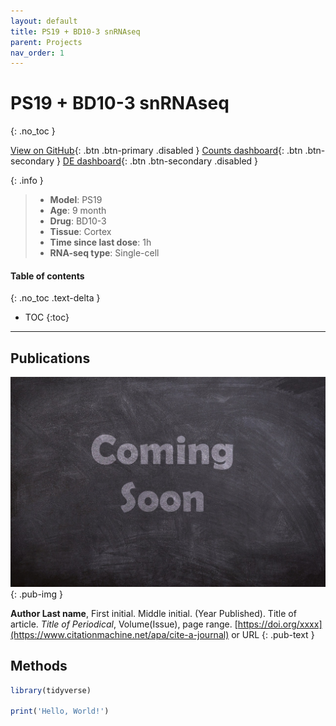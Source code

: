 ```yaml
---
layout: default
title: PS19 + BD10-3 snRNAseq
parent: Projects
nav_order: 1
---
```


# PS19 + BD10-3 snRNAseq
{: .no_toc }

[View on GitHub](#){: .btn .btn-primary .disabled }
[Counts dashboard](https://longo-stanford.shinyapps.io/count_PS19_BD10-3_snRNAseq/){: .btn .btn-secondary }
[DE dashboard](#){: .btn .btn-secondary .disabled }

{: .info }
> - **Model**: PS19
> - **Age**: 9 month
> - **Drug**: BD10-3
> - **Tissue**: Cortex
> - **Time since last dose**: 1h
> - **RNA-seq type**: Single-cell

#### Table of contents
{: .no_toc .text-delta }

- TOC
{:toc}

---

## Publications

[![](/assets/images/coming-soon.jpg)](https://pixabay.com/photos/coming-soon-chalk-board-blackboard-2550190/)
{: .pub-img }

**Author Last name**, First initial. Middle initial. (Year Published). Title of article. _Title of Periodical_, Volume(Issue), page range. [https://doi.org/xxxx](https://www.citationmachine.net/apa/cite-a-journal) or URL
{: .pub-text }

## Methods

```r
library(tidyverse)

print('Hello, World!')
```
